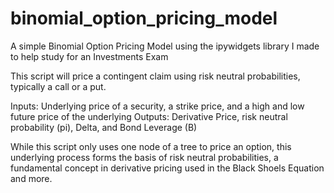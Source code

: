 # binomial_option_pricing_model

A simple Binomial Option Pricing Model using the ipywidgets library I made to help study for an Investments Exam

This script will price a contingent claim using risk neutral probabilities, typically a call or a put. 

Inputs: Underlying price of a security, a strike price, and a high and low future price of the underlying
Outputs: Derivative Price, risk neutral probability (pi), Delta, and Bond Leverage (B)

While this script only uses one node of a tree to price an option, this underlying process forms the basis of risk neutral probabilities, a fundamental concept in derivative pricing used in the Black Shoels Equation and more. 
